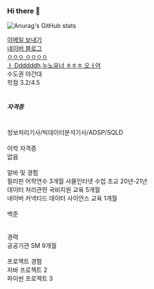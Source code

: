 ### Hi there 👋

<!-- 깃허브 상태 표시 -->
![Anurag's GitHub stats](https://github-readme-stats.vercel.app/api?username=Grokeen&show_icons=true&theme=radical)




<div>
  <a href="mailto:ygreen0516@gmail.com">
  이메일 보내기
  </a>
</div>

<div>
  <a href="https://blog.naver.com/ygreen0516" font-size="40px">
    네이버 블로그
  </a>
</div>

<div>
  <a href="">
    ㅇㅇㅇ ㅇㅇㅇㅇ
  </a>
</div>

<div>
  <a href="">ㅏ
Ddddddh 누노유너 ㅎㅎㅎ 오ㅓ어
  </a>
</div>

<div>
  수도권 야간대 <br>
  학점 3.2/4.5 <br>
  <br>
  <h5>자격증</h5> <br>
  정보처리기사/빅데이터분석기사/ADSP/SQLD <br>
  <br>
  어학 자격증<br>
  없음<br>
  <br>
  알바 및 경험<br>
  필리핀 어학연수 3개월
  사물인터넷 수업 조교 20년-21년 <br>
  데이터 처리관련 국비지원 교육 5개월 <br>
  네이버 커넥티드 데이터 사이언스 교육 1개월 <br>
  <br>
  백준<br>
  <br>
  <br>
  경력 <br>
  공공기관 SM 9개월 <br>
  <br>
  프로젝트 경험<br>
  자바 프로젝트 2<br>
  파이썬 프로젝트 3<br>


</div>

<!--
**Grokeen/Grokeen** is a ✨ _special_ ✨ repository because its `README.md` (this file) appears on your GitHub profile.

Here are some ideas to get you started:

- 🔭 I’m currently working on ...
- 🌱 I’m currently learning ...
- 👯 I’m looking to collaborate on ...
- 🤔 I’m looking for help with ...
- 💬 Ask me about ...
- 📫 How to reach me: ...
- 😄 Pronouns: ...
- ⚡ Fun fact: ...
-->
